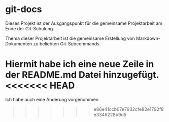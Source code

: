 # git-docs

Dieses Projekt ist der Ausgangspunkt für die gemeinsame Projektarbeit am Ende der Git-Schulung.

Thema dieser Projektarbeit ist die gemeinsame Erstellung von Markdown-Dokumenten zu beliebten Git-Subcommands.


Hiermit habe ich eine neue Zeile in der README.md Datei hinzugefügt.
<<<<<<< HEAD
=======

Ich habe auch eine Änderung vorgenommen
>>>>>>> e86e41ccb07e7932cfe82e1792f8e3346228b9d5
